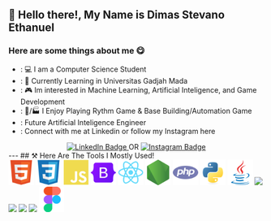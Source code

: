 ## 👋 Hello there!, My Name is Dimas Stevano Ethanuel
### Here are some things about me 😋
- : 💻 I am a Computer Science Student
- : 📖 Currently Learning in Universitas Gadjah Mada
- : 🎮 Im interested in Machine Learning, Artificial Inteligence, and Game Development
- : 🎼/🏭 I Enjoy Playing Rythm Game & Base Building/Automation Game
- : Future Artificial Inteligence Engineer
- : Connect with me at Linkedin or follow my Instagram here
<div class='hmu' align='center'>
        <a href="https://www.linkedin.com/in/dimas-st/">
        <img src="https://img.shields.io/badge/LinkedIn-blue?style=for-the-badge&logo=linkedin&logoColor=white" alt="LinkedIn Badge"/>
      </a> OR
       <a href='https://www.instagram.com/dimastevz_/'>
        <img src="https://img.shields.io/badge/Instagram-blueviolet?style=for-the-badge&logo=instagram&logoColor=white" alt="Instagram Badge"/>
      </a>
 </div>
---
## ⚒️ Here Are The Tools I Mostly Used!
<div id='tools'>
  <img src='https://github.com/devicons/devicon/blob/master/icons/html5/html5-original.svg' width='50px'>
  <img src='https://github.com/devicons/devicon/blob/master/icons/css3/css3-original.svg' width='50px'>
  <img src='https://github.com/devicons/devicon/blob/master/icons/javascript/javascript-plain.svg' width='50px'>
  <img src='https://github.com/devicons/devicon/blob/master/icons/bootstrap/bootstrap-original.svg' width='50px'>
  <img src='https://github.com/devicons/devicon/blob/master/icons/react/react-original.svg' width='50px'>
   <img src='https://github.com/devicons/devicon/blob/master/icons/nodejs/nodejs-original.svg' width='50px'>
    <img src='https://github.com/devicons/devicon/blob/master/icons/php/php-plain.svg' width='50px'>
  <img src='https://github.com/devicons/devicon/blob/master/icons/python/python-original.svg' width='50px'>
  <img src='https://github.com/devicons/devicon/blob/master/icons/java/java-original.svg' width='50px'>
  <img src='https://static.cdnlogo.com/logos/c/27/c.svg' width='50px'>
  <img src='https://img.informer.com/icons_mac/png/128/579/579303.png' width='50px'>
  <img src='https://logodownload.org/wp-content/uploads/2019/10/adobe-photoshop-logo-4.png' width='50px'>
  <img src='https://upload.wikimedia.org/wikipedia/commons/thumb/f/fb/Adobe_Illustrator_CC_icon.svg/2101px-Adobe_Illustrator_CC_icon.svg.png' width='50px'>
  <img src="https://github.com/devicons/devicon/blob/master/icons/figma/figma-original.svg" width='50px'>
</div>
